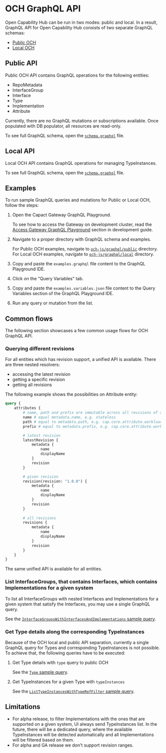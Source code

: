 # OCH GraphQL API

Open Capability Hub can be run in two modes: public and local. In a result, GraphQL API for Open Capability Hub consists of two separate GraphQL schemas:
- [Public OCH](../och-js/graphql/public/schema.graphql)
- [Local OCH](../och-js/graphql/local/schema.graphql)

## Public API

Public OCH API contains GraphQL operations for the following entities:
- RepoMetadata
- InterfaceGroup
- Interface
- Type
- Implementation
- Attribute

Currently, there are no GraphQL mutations or subscriptions available. Once populated with DB populator, all resources are read-only.

To see full GraphQL schema, open the [`schema.graphql`](../och-js/graphql/public/schema.graphql) file.
 
## Local API

Local OCH API contains GraphQL operations for managing TypeInstances.

To see full GraphQL schema, open the [`schema.graphql`](../och-js/graphql/local/schema.graphql) file.

## Examples

To run sample GraphQL queries and mutations for Public or Local OCH, follow the steps:

1. Open the Capact Gateway GraphQL Playground.

   To see how to access the Gateway on development cluster, read the [Access Gateway GraphQL Playground](./development.md#access-gateway-graphql-playground) section in development guide.

1. Navigate to a proper directory with GraphQL schema and examples.
   
   For Public OCH examples, navigate to [`och-js/graphql/public`](../och-js/graphql/public) directory.
   For Local OCH examples, navigate to [`och-js/graphql/local`](../och-js/graphql/local) directory.

1. Copy and paste the `examples.graphql` file content to the GraphQL Playground IDE.
1. Click on the "Query Variables" tab.
1. Copy and paste the `examples.variables.json` file content to the Query Variables section of the GraphQL Playground IDE.
1. Run any query or mutation from the list.

## Common flows

The following section showcases a few common usage flows for OCH GraphQL API.

### Querying different revisions

For all entities which has revision support, a unified API is available.
There are three nested resolvers:
- accessing the latest revision
- getting a specific revision
- getting all revisions

The following example shows the possibilities on Attribute entity:

```graphql
query {
    attributes {
        # name, path and prefix are immutable across all revisions of a given node.
        name # equal metadata.name, e.g. stateless
        path # equal to metadata.path, e.g. cap.core.attribute.workload.stateless
        prefix # equal to metadata.prefix, e.g. cap.core.attribute.workload

        # latest revision
        latestRevision {
            metadata {
                name
                displayName
            }
            revision
        }

        # given revision
        revision(revision: "1.0.0") {
            metadata {
                name
                displayName
            }
            revision
        }
        
        # all revisions
        revisions {
            metadata {
                name
                displayName
            }
            revision
        }
    }
}
```

The same unified API is available for all entities.

### List InterfaceGroups, that contains Interfaces, which contains Implementations for a given system 

To list all InterfaceGroups with nested Interfaces and Implementations for a given system that satisfy the Interfaces, you may use a single GraphQL query.

See the [`InterfaceGroupsWithInterfacesAndImplementations` sample query](../och-js/graphql/public/examples.graphql).

### Get Type details along the corresponding TypeInstances

Because of the OCH local and public API separation, currently a single GraphQL query for Types and corresponding TypeInstances is not possible.
To achieve that, the following queries have to be executed: 

1. Get Type details with `type` query to public OCH

   See the [`Type` sample query](../och-js/graphql/public/examples.graphql).
   
1. Get TypeInstances for a given Type with `typeInstances`

   See the [`ListTypeInstancesWithTypeRefFilter` sample query](../och-js/graphql/local/examples.graphql).

## Limitations

- For alpha release, to filter Implementations with the ones that are supported on a given system, UI always send TypeInstances list. In the future, there will be a dedicated query, where the available TypeInstances will be detected automatically and all Implementations will be filtered based on them.
- For alpha and GA release we don't support revision ranges.
